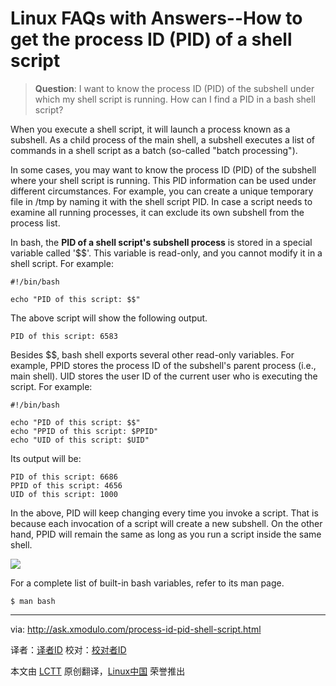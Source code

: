 Linux FAQs with Answers--How to get the process ID (PID) of a shell script
================================================================================
> **Question**: I want to know the process ID (PID) of the subshell under which my shell script is running. How can I find a PID in a bash shell script? 

When you execute a shell script, it will launch a process known as a subshell. As a child process of the main shell, a subshell executes a list of commands in a shell script as a batch (so-called "batch processing").

In some cases, you may want to know the process ID (PID) of the subshell where your shell script is running. This PID information can be used under different circumstances. For example, you can create a unique temporary file in /tmp by naming it with the shell script PID. In case a script needs to examine all running processes, it can exclude its own subshell from the process list.

In bash, the **PID of a shell script's subshell process** is stored in a special variable called '$$'. This variable is read-only, and you cannot modify it in a shell script. For example:

    #!/bin/bash
     
    echo "PID of this script: $$"

The above script will show the following output.

    PID of this script: 6583

Besides $$, bash shell exports several other read-only variables. For example, PPID stores the process ID of the subshell's parent process (i.e., main shell). UID stores the user ID of the current user who is executing the script. For example:

    #!/bin/bash
     
    echo "PID of this script: $$"
    echo "PPID of this script: $PPID"
    echo "UID of this script: $UID"

Its output will be:

    PID of this script: 6686
    PPID of this script: 4656
    UID of this script: 1000

In the above, PID will keep changing every time you invoke a script. That is because each invocation of a script will create a new subshell. On the other hand, PPID will remain the same as long as you run a script inside the same shell.

![](https://farm8.staticflickr.com/7437/16274890369_e78ce16d42_b.jpg)

For a complete list of built-in bash variables, refer to its man page.

    $ man bash

--------------------------------------------------------------------------------

via: http://ask.xmodulo.com/process-id-pid-shell-script.html

译者：[译者ID](https://github.com/译者ID)
校对：[校对者ID](https://github.com/校对者ID)

本文由 [LCTT](https://github.com/LCTT/TranslateProject) 原创翻译，[Linux中国](http://linux.cn/) 荣誉推出
